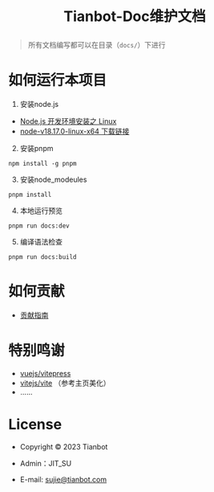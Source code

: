 <h1>
    <p align="center">Tianbot-Doc维护文档</p>
</h1>

> 所有文档编写都可以在目录（`docs/`）下进行


# 如何运行本项目

1. 安装node.js

- [Node.js 开发环境安装之 Linux](https://zhuanlan.zhihu.com/p/144885938)
- [node-v18.17.0-linux-x64 下载链接](https://cdn.npmmirror.com/binaries/node/v18.17.0/node-v18.17.0-linux-x64.tar.xz)

2. 安装pnpm

```shell
npm install -g pnpm
```

3. 安装node_modeules

```shell
pnpm install
```

4. 本地运行预览
```shell
pnpm run docs:dev
```

5. 编译语法检查
```shell
pnpm run docs:build
```

# 如何贡献

- [贡献指南](./Contribute.md)

# 特别鸣谢

- [vuejs/vitepress](https://github.com/vuejs/vitepress)
- [vitejs/vite](https://github.com/vitejs/vite) （参考主页美化）
- ......

# License

- Copyright © 2023 Tianbot

* Admin：JIT_SU

* E-mail: sujie@tianbot.com

